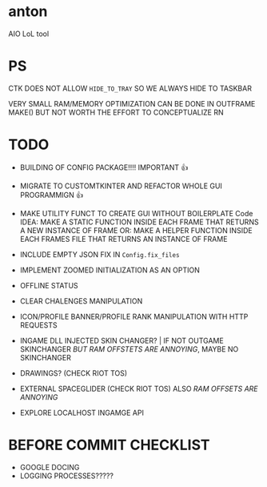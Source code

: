 # anton
AIO LoL tool

# PS
CTK DOES NOT ALLOW `HIDE_TO_TRAY` SO WE ALWAYS HIDE TO TASKBAR

VERY SMALL RAM/MEMORY OPTIMIZATION CAN BE DONE IN OUTFRAME MAKE() BUT NOT WORTH
THE EFFORT TO CONCEPTUALIZE RN

# TODO
- BUILDING OF CONFIG PACKAGE!!!! IMPORTANT 👍

- MIGRATE TO CUSTOMTKINTER AND REFACTOR WHOLE GUI PROGRAMMIGN 👍

- MAKE UTILITY FUNCT TO CREATE GUI WITHOUT BOILERPLATE Code 
IDEA: MAKE A STATIC FUNCTION INSIDE EACH FRAME THAT RETURNS A NEW INSTANCE OF FRAME
OR: MAKE A HELPER FUNCTION INSIDE EACH FRAMES FILE THAT RETURNS AN INSTANCE OF FRAME

- INCLUDE EMPTY JSON FIX IN `Config.fix_files`

- IMPLEMENT ZOOMED INITIALIZATION AS AN OPTION

- OFFLINE STATUS

- CLEAR CHALENGES MANIPULATION

- ICON/PROFILE BANNER/PROFILE RANK MANIPULATION WITH HTTP REQUESTS

- INGAME DLL INJECTED SKIN CHANGER? | IF NOT OUTGAME SKINCHANGER *BUT RAM OFFSTETS ARE ANNOYING*, MAYBE NO SKINCHANGER

- DRAWINGS? (CHECK RIOT TOS)

- EXTERNAL SPACEGLIDER (CHECK RIOT TOS) ALSO *RAM OFFSETS ARE ANNOYING*

- EXPLORE LOCALHOST INGAMGE API

# BEFORE COMMIT CHECKLIST
- GOOGLE DOCING
- LOGGING PROCESSES?????